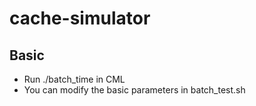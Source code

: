 # cache-simulator

## Basic
- Run ./batch_time in CML
- You can modify the basic parameters in batch_test.sh
